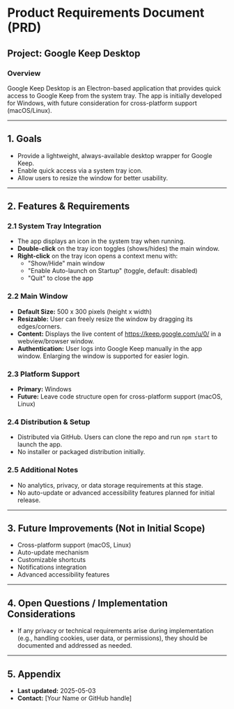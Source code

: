 # Product Requirements Document (PRD)

## Project: Google Keep Desktop

### Overview
Google Keep Desktop is an Electron-based application that provides quick access to Google Keep from the system tray. The app is initially developed for Windows, with future consideration for cross-platform support (macOS/Linux).

---

## 1. Goals
- Provide a lightweight, always-available desktop wrapper for Google Keep.
- Enable quick access via a system tray icon.
- Allow users to resize the window for better usability.

---

## 2. Features & Requirements

### 2.1 System Tray Integration
- The app displays an icon in the system tray when running.
- **Double-click** on the tray icon toggles (shows/hides) the main window.
- **Right-click** on the tray icon opens a context menu with:
    - "Show/Hide" main window
    - "Enable Auto-launch on Startup" (toggle, default: disabled)
    - "Quit" to close the app

### 2.2 Main Window
- **Default Size:** 500 x 300 pixels (height x width)
- **Resizable:** User can freely resize the window by dragging its edges/corners.
- **Content:** Displays the live content of https://keep.google.com/u/0/ in a webview/browser window.
- **Authentication:** User logs into Google Keep manually in the app window. Enlarging the window is supported for easier login.

### 2.3 Platform Support
- **Primary:** Windows
- **Future:** Leave code structure open for cross-platform support (macOS, Linux)

### 2.4 Distribution & Setup
- Distributed via GitHub. Users can clone the repo and run `npm start` to launch the app.
- No installer or packaged distribution initially.

### 2.5 Additional Notes
- No analytics, privacy, or data storage requirements at this stage.
- No auto-update or advanced accessibility features planned for initial release.

---

## 3. Future Improvements (Not in Initial Scope)
- Cross-platform support (macOS, Linux)
- Auto-update mechanism
- Customizable shortcuts
- Notifications integration
- Advanced accessibility features

---

## 4. Open Questions / Implementation Considerations
- If any privacy or technical requirements arise during implementation (e.g., handling cookies, user data, or permissions), they should be documented and addressed as needed.

---

## 5. Appendix
- **Last updated:** 2025-05-03
- **Contact:** [Your Name or GitHub handle]

